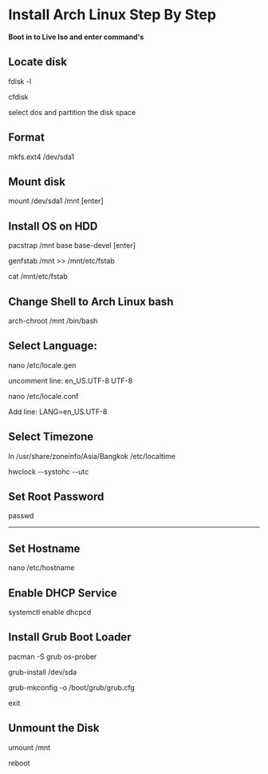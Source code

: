 # Install Arch Linux Step By Step

**Boot in to Live Iso and enter command's**

**Locate disk**
-----------------------------------------
fdisk -l

cfdisk 

select dos and partition the disk space

**Format**
-----------------------------------------
mkfs.ext4 /dev/sda1

**Mount disk**
-----------------------------------------
mount /dev/sda1 /mnt  [enter]

**Install OS on HDD**
-----------------------------------------
pacstrap /mnt base base-devel [enter]

genfstab /mnt >> /mnt/etc/fstab

cat /mnt/etc/fstab

**Change Shell to Arch Linux bash**
-----------------------------------------
arch-chroot /mnt /bin/bash

**Select Language:**
-----------------------------------------
nano /etc/locale.gen

uncomment line:
en_US.UTF-8 UTF-8

nano /etc/locale.conf

Add line:
LANG=en_US.UTF-8

**Select Timezone**
-----------------------------------------
ln /usr/share/zoneinfo/Asia/Bangkok /etc/localtime

hwclock --systohc --utc

**Set Root Password**
-----------------------------------------
passwd

****

**Set Hostname**
-----------------------------------------
nano /etc/hostname

**Enable DHCP Service**
-----------------------------------------
systemctl enable dhcpcd

**Install Grub Boot Loader**
-----------------------------------------
pacman -S grub os-prober

grub-install /dev/sda

grub-mkconfig -o /boot/grub/grub.cfg

exit

**Unmount the Disk**
-----------------------------------------
umount /mnt

reboot

